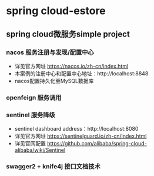 # **spring cloud-estore**
## **spring cloud微服务simple project**
### nacos 服务注册与发现/配置中心
- 详见官方网址 https://nacos.io/zh-cn/index.html
- 本案例的注册中心和配置中心地址：http://localhost:8848
- nacos配置持久化至MySQL数据库
### openfeign 服务调用
### sentinel 服务降级
- sentinel dashboard address：http://localhost:8080
- 详见官方网址 https://sentinelguard.io/zh-cn/index.html
- 详见官网配置 https://github.com/alibaba/spring-cloud-alibaba/wiki/Sentinel
### swagger2 + knife4j 接口文档技术
